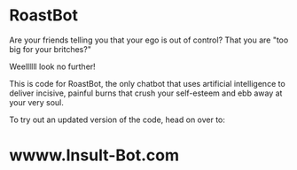 # RoastBot

Are your friends telling you that your ego is out of control?  That you are "too big for your britches?"

Weellllll look no further!

This is code for RoastBot, the only chatbot that uses artificial intelligence to deliver incisive, painful burns that crush your self-esteem and ebb away at your very soul.

To try out an updated version of the code, head on over to:

# wwww.Insult-Bot.com
